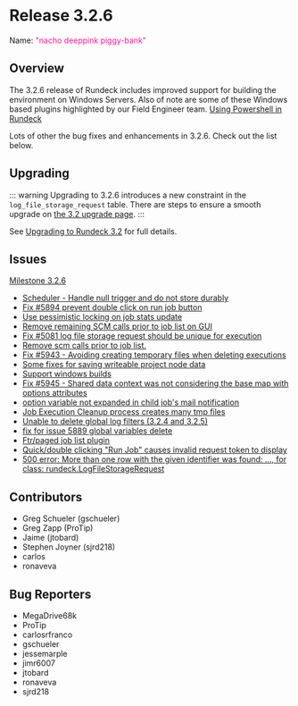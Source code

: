 # Release 3.2.6

Name: <span style="color: deeppink"><span class="glyphicon glyphicon-piggy-bank"></span> "nacho deeppink piggy-bank"</span>

## Overview

The 3.2.6 release of Rundeck includes improved support for building the environment on Windows Servers.  Also of note are some of these Windows based plugins highlighted by our Field Engineer team.
[Using Powershell in Rundeck](https://www.youtube.com/watch?v=X2hw51uytUA)

Lots of other the bug fixes and enhancements in 3.2.6.  Check out the list below.


## Upgrading
::: warning
Upgrading to 3.2.6 introduces a new constraint in the `log_file_storage_request` table.  There are steps to ensure a smooth upgrade on [the 3.2 upgrade page](/upgrading/upgrading-to-rundeck-3.2.html).
:::

See [Upgrading to Rundeck 3.2](/upgrading/upgrading-to-rundeck-3.2.html) for full details.

## Issues

[Milestone 3.2.6](https://github.com/rundeck/rundeck/milestone/140)

* [Scheduler - Handle null trigger and do not store durably](https://github.com/rundeck/rundeck/pull/5985)
* [Fix #5894 prevent double click on run job button](https://github.com/rundeck/rundeck/pull/5974)
* [Use pessimistic locking on job stats update](https://github.com/rundeck/rundeck/pull/5971)
* [Remove remaining SCM calls prior to job list on GUI](https://github.com/rundeck/rundeck/pull/5970)
* [Fix #5081 log file storage request should be unique for execution](https://github.com/rundeck/rundeck/pull/5968)
* [Remove scm calls prior to job list.](https://github.com/rundeck/rundeck/issues/5967)
* [Fix #5943 - Avoiding creating temporary files when deleting executions](https://github.com/rundeck/rundeck/pull/5966)
* [Some fixes for saving writeable project node data](https://github.com/rundeck/rundeck/pull/5965)
* [Support windows builds](https://github.com/rundeck/rundeck/pull/5954)
* [Fix #5945 - Shared data context was not considering the base map with options attributes](https://github.com/rundeck/rundeck/pull/5946)
* [option variable not expanded in child job's mail notification](https://github.com/rundeck/rundeck/issues/5945)
* [Job Execution Cleanup process creates many tmp files](https://github.com/rundeck/rundeck/issues/5943)
* [Unable to delete global log filters (3.2.4 and 3.2.5)](https://github.com/rundeck/rundeck/issues/5941)
* [fix for issue 5889 global variables delete](https://github.com/rundeck/rundeck/pull/5939)
* [Ftr/paged job list plugin](https://github.com/rundeck/rundeck/pull/5918)
* [Quick/double clicking "Run Job" causes invalid request token to display](https://github.com/rundeck/rundeck/issues/5894)
* [500 error: More than one row with the given identifier was found: ..., for class: rundeck.LogFileStorageRequest](https://github.com/rundeck/rundeck/issues/5081)

## Contributors

* Greg Schueler (gschueler)
* Greg Zapp (ProTip)
* Jaime (jtobard)
* Stephen Joyner (sjrd218)
* carlos
* ronaveva

## Bug Reporters

* MegaDrive68k
* ProTip
* carlosrfranco
* gschueler
* jessemarple
* jimr6007
* jtobard
* ronaveva
* sjrd218

